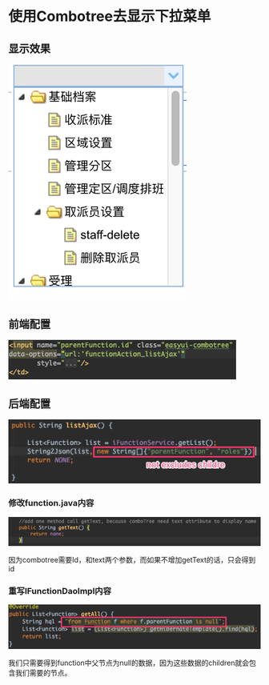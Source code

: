 # 使用Combotree去显示下拉菜单

## 显示效果

![](../../../../.gitbook/assets/image%20%2883%29.png)

## 前端配置

![](../../../../.gitbook/assets/image%20%2831%29.png)

## 后端配置

![](../../../../.gitbook/assets/image%20%2840%29.png)

### 修改function.java内容

![](../../../../.gitbook/assets/image%20%2886%29.png)

因为combotree需要Id，和text两个参数，而如果不增加getText的话，只会得到id

### 重写IFunctionDaoImpl内容

![](../../../../.gitbook/assets/image%20%282%29.png)

我们只需要得到function中父节点为null的数据，因为这些数据的children就会包含我们需要的节点。

